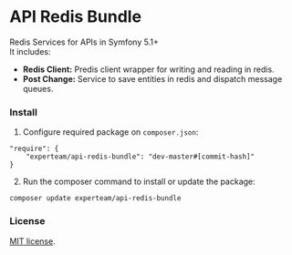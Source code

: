API Redis Bundle
=

Redis Services for APIs in Symfony 5.1+ <br>
It includes:
   - <b>Redis Client:</b> Predis client wrapper for writing and reading in redis.
   - <b>Post Change:</b> Service to save entities in redis and dispatch message queues.

### Install

1. Configure required package on `composer.json`: <br>
```
"require": {
    "experteam/api-redis-bundle": "dev-master#[commit-hash]"
}
```

2. Run the composer command to install or update the package: <br>
```
composer update experteam/api-redis-bundle
```




### License 
[MIT license](https://opensource.org/licenses/MIT).
